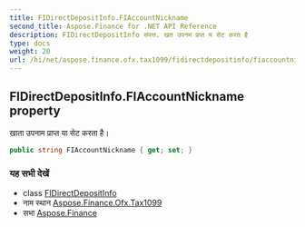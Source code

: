 ```yaml
---
title: FIDirectDepositInfo.FIAccountNickname
second_title: Aspose.Finance for .NET API Reference
description: FIDirectDepositInfo संपत्त. खत उपनम प्रप्त य सेट करत है
type: docs
weight: 20
url: /hi/net/aspose.finance.ofx.tax1099/fidirectdepositinfo/fiaccountnickname/
---
```

## FIDirectDepositInfo.FIAccountNickname property

खाता उपनाम प्राप्त या सेट करता है।

```csharp
public string FIAccountNickname { get; set; }
```

### यह सभी देखें

* class [FIDirectDepositInfo](../)
* नाम स्थान [Aspose.Finance.Ofx.Tax1099](../../fidirectdepositinfo/)
* सभा [Aspose.Finance](../../../)


